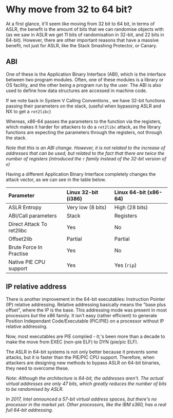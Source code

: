 # Why move from 32 to 64 bit?

At a first glance, it'll seem like moving from 32 bit to 64 bit, in terms of ASLR, the benefit is the amount of bits that we can randomise objects with \(as we saw in ASLR we get 11 bits of randomisation in 32-bit, and 22 bits in 64-bit\). However, there are other important reasons that have a massive benefit, not just for ASLR, like the Stack Smashing Protector, or Canary.

## ABI <a id="abi"></a>

One of these is the Application Binary Interface \(ABI\), which is the interface between two program modules. Often, one of these modules is a library or OS facility, and the other being a program run by the user. The ABI is also used to define how data structures are accessed in machine code.

If we note back in System V Calling Conventions , we have 32-bit functions passing their parameters on the stack, \(useful when bypassing ASLR and NX to get a `ret2libc`\)

Whereas, x86-64 passes the parameters to the function via the registers, which makes it harder for attackers to do a `ret2libc` attack, as the library functions are expecting the parameters through the registers, not through the stack.

_Note that this is an ABI change. However, it is not related to the increase of addresses that can be used, but related to the fact that there are twice the number of registers \(introduced the_ _`r`_ _family instead of the 32-bit version of_ _`e`\)_

Having a different Application Binary Interface completely changes the attack vector, as we can see in the table below.

| Parameter | Linux 32-bit \(i386\) | Linux 64-bit \(x86-64\) |
| :--- | :--- | :--- |
| ASLR Entropy | Very low \(8 bits\) | High \(28 bits\) |
| ABI/Call parameters | Stack | Registers |
| Direct Attack To ret2libc | Yes | No |
| Offset2lib | Partial | Partial |
| Brute Force In Practise | Yes | No |
| Native PIE CPU support | Yes | Yes \(`rip`\) |

## IP relative address <a id="ip-relative-address"></a>

There is another improvement in the 64-bit executables: Instruction Pointer \(IP\) relative addressing. Relative addressing basically means the "base plus offset", where the IP is the base. This addressing mode was present in most processors _but_ the x86 family. It isn't easy \(rather efficient\) to generate Position Independant Code/Executable \(PIC/PIE\) on a processor without IP relative addressing.

Now, most executables are PIE compiled - it;'s been more than a decade to make the move from EXEC \(non-pie ELF\) to DYN \(pie/pic ELF\).

The ASLR in 64-bit systems is not only better because it prevents some attacks, but it is faster than the PIE/PIC CPU support. Therefore, when attackers are designing new methods to bypass ASLR on 64-bit binaries, they need to overcome these.

_Note: Although the architecture is 64-bit, the addresses aren't. The actual virtual addresses are only 47 bits, which greatly reduces the number of bits to be randomised by ASLR._

_In 2017, Intel announced a 57-bit virtual address spaces, but there's no processor in the market yet. Other processors, like the IBM s360, has a real full 64-bit addressing._

